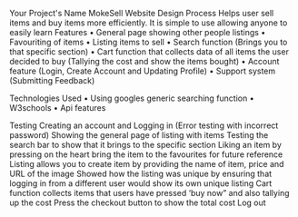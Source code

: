 Your Project's Name
MokeSell Website
Design Process
Helps user sell items and buy items more efficiently. It is simple to use allowing anyone to easily learn
Features
•	General page showing other people listings 
•	Favouriting of items 
•	Listing items to sell
•	Search function (Brings you to that specific section)
•	Cart function that collects data of all items the user decided to buy (Tallying the cost and show the items bought)
•	Account feature (Login, Create Account and Updating Profile)
•	Support system (Submitting Feedback)

Technologies Used
•	Using googles generic searching function
•	W3schools
•	Api features

Testing
Creating an account and Logging in (Error testing with incorrect password)
Showing the general page of listing with items 
Testing the search bar to show that it brings to the specific section
Liking an item by pressing on the heart bring the item to the favourites for future reference
Listing allows you to create item by providing the name of item, price and URL of the image 
Showed how the listing was unique by ensuring that logging in from a different user would show its own unique listing 
Cart function collects items that users have pressed ‘buy now” and also tallying up the cost 
Press the checkout button to show the total cost 
Log out 


